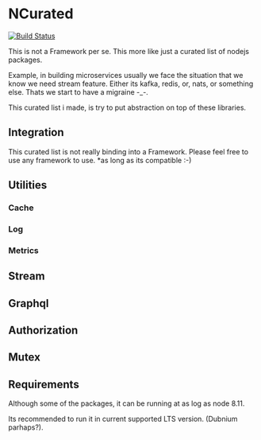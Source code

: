 # NCurated

[![Build Status](https://travis-ci.com/ryanhs/node-curated.svg?branch=master)](https://travis-ci.com/ryanhs/node-curated)

This is not a Framework per se. This more like just a curated list of nodejs packages.

Example, in building microservices usually we face the situation that we know we need stream feature.
Either its kafka, redis, or, nats, or something else. Thats we start to have a migraine \-\_\-.

This curated list i made, is try to put abstraction on top of these libraries.

## Integration

This curated list is not really binding into a Framework.
Please feel free to use any framework to use. \*as long as its compatible :-)

## Utilities

### Cache

### Log

### Metrics


## Stream


## Graphql


## Authorization


## Mutex


## Requirements

Although some of the packages, it can be running at as log as node 8.11.

Its recommended to run it in current supported LTS version. (Dubnium parhaps?).
